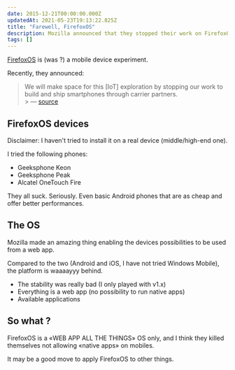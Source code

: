 ```yaml
---
date: 2015-12-21T00:00:00.000Z
updatedAt: 2021-05-23T19:13:22.825Z
title: "Farewell, FirefoxOS"
description: Mozilla announced that they stopped their work on FirefoxOS.
tags: []
---
```


[FirefoxOS](https://www.mozilla.org/fr/firefox/os/) is (was ?) a mobile device experiment.

Recently, they announced:

> We will make space for this [IoT] exploration by stopping our work to build and ship smartphones through carrier partners.<br> > &mdash; [source](https://blog.mozilla.org/blog/2015/12/09/firefox-os-pivot-to-connected-devices/)

## FirefoxOS devices

Disclaimer: I haven't tried to install it on a real device (middle/high-end one).

I tried the following phones:

- Geeksphone Keon
- Geeksphone Peak
- Alcatel OneTouch Fire

They all suck. Seriously. Even basic Android phones that are as cheap and offer better performances.

## The OS

Mozilla made an amazing thing enabling the devices possibilities to be used from a web app.

Compared to the two (Android and iOS, I have not tried Windows Mobile), the platform is waaaayyy behind.

- The stability was really bad (I only played with v1.x)
- Everything is a web app (no possibility to run native apps)
- Available applications

## So what ?

FirefoxOS is a «WEB APP ALL THE THINGS» OS only, and I think they killed themselves not allowing «native apps» on mobiles.

It may be a good move to apply FirefoxOS to other things.
